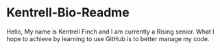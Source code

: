 # Kentrell-Bio-Readme

Hello, My name is Kentrell Finch and I am currently a Rising senior. What I hope to achieve by learning to use GitHub is to better manage my code. 
